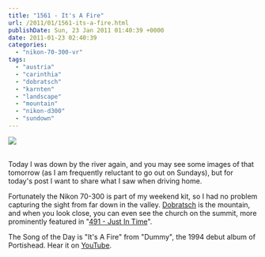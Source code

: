 ```yaml
---
title: "1561 - It's A Fire"
url: /2011/01/1561-its-a-fire.html
publishDate: Sun, 23 Jan 2011 01:40:39 +0000
date: 2011-01-23 02:40:39
categories: 
  - "nikon-70-300-vr"
tags: 
  - "austria"
  - "carinthia"
  - "dobratsch"
  - "karnten"
  - "landscape"
  - "mountain"
  - "nikon-d300"
  - "sundown"
---
```

<div class="container">
<div class="center"><a target="_blank" href="https://d25zfm9zpd7gm5.cloudfront.net/1200x1200/2011/20110122_162950_ps.jpg"><img src="https://d25zfm9zpd7gm5.cloudfront.net/0600x0600/2011/20110122_162950_ps.jpg" /></a></div>
</div>
<br />

Today I was down by the river again, and you may see some images of that tomorrow (as I am frequently reluctant to go out on Sundays), but for today's post I want to share what I saw when driving home. 

 Fortunately the Nikon 70-300 is part of my weekend kit, so I had no problem capturing the sight from far down in the valley. <a target="_blank" href="/tag/dobratsch">Dobratsch</a> is the mountain, and when you look close, you can even see the church on the summit, more prominently featured in "<a target="_blank" href="/2008/02/491-just-in-time.html">491 - Just In Time</a>".

The Song of the Day is "It's A Fire" from "Dummy", the 1994 debut album of Portishead. Hear it on <a target="_blank" href="http://www.youtube.com/watch?v=7Y26KpgZknY">YouTube</a>.
